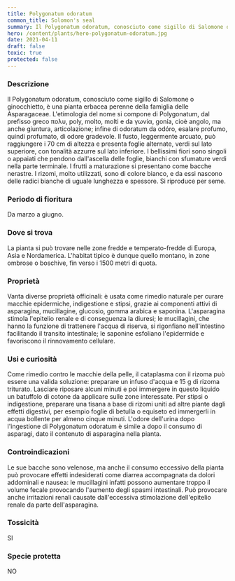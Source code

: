 ```yaml
---
title: Polygonatum odoratum
common_title: Solomon's seal
summary: Il Polygonatum odoratum, conosciuto come sigillo di Salomone o ginocchietto, è una pianta erbacea perenne della famiglia delle Asparagaceae.
hero: /content/plants/hero-polygonatum-odoratum.jpg
date: 2021-04-11
draft: false
toxic: true
protected: false
---
```

### Descrizione
Il Polygonatum odoratum, conosciuto come sigillo di Salomone o ginocchietto, è una pianta erbacea perenne della famiglia delle Asparagaceae.
L'etimologia del nome si compone di Polygonatum, dal prefisso greco πολυ, poly, molto, molti e da γωνία, gonía, cioè angolo, ma anche giuntura, articolazione; infine di odoratum da odóro, esalare profumo, quindi profumato, di odore gradevole.
Il fusto, leggermente arcuato, può raggiungere i 70 cm di altezza e presenta foglie alternate, verdi sul lato superiore, con tonalità azzurre sul lato inferiore. I bellissimi fiori sono singoli o appaiati che pendono dall'ascella delle foglie, bianchi con sfumature verdi nella parte terminale.
I frutti a maturazione si presentano come bacche nerastre.
I rizomi, molto utilizzati, sono di colore bianco, e da essi nascono delle radici bianche di uguale lunghezza e spessore.
Si riproduce per seme.

### Periodo di fioritura
Da marzo a giugno.

### Dove si trova
La pianta si può trovare nelle zone fredde e temperato-fredde di Europa, Asia e Nordamerica. L'habitat tipico è dunque quello montano, in zone ombrose o boschive, fin verso i 1500 metri di quota.

### Proprietà
Vanta diverse proprietà officinali: è usata come rimedio naturale per curare macchie epidermiche, indigestione e stipsi, grazie ai componenti attivi di asparagina, mucillagine, glucosio, gomma arabica e saponina.
L'asparagina stimola l'epitelio renale e di conseguenza la diuresi; le mucillagini, che hanno la funzione di trattenere l'acqua di riserva, si rigonfiano nell'intestino facilitando il transito intestinale; le saponine esfoliano l'epidermide e favoriscono il rinnovamento cellulare.

### Usi e curiosità
Come rimedio contro le macchie della pelle, il cataplasma con il rizoma può essere una valida soluzione: preparare un infuso d'acqua e 15 g di rizoma triturato. Lasciare riposare alcuni minuti e poi immergere in questo liquido un batuffolo di cotone da applicare sulle zone interessate.
Per stipsi o indigestione, preparare una tisana a base di rizomi uniti ad altre piante dagli effetti digestivi, per esempio foglie di betulla o equiseto ed immergerli in acqua bollente per almeno cinque minuti.
L'odore dell'urina dopo l'ingestione di Polygonatum odoratum è simile a dopo il consumo di asparagi, dato il contenuto di asparagina nella pianta.

### Controindicazioni
Le sue bacche sono velenose, ma anche il consumo eccessivo della pianta può provocare effetti indesiderati come diarrea accompagnata da dolori addominali e nausea: le mucillagini infatti possono aumentare troppo il volume fecale provocando l'aumento degli spasmi intestinali.
Può provocare anche irritazioni renali causate dall'eccessiva stimolazione dell'epitelio renale da parte dell'asparagina.

### Tossicità
SI

### Specie protetta
NO